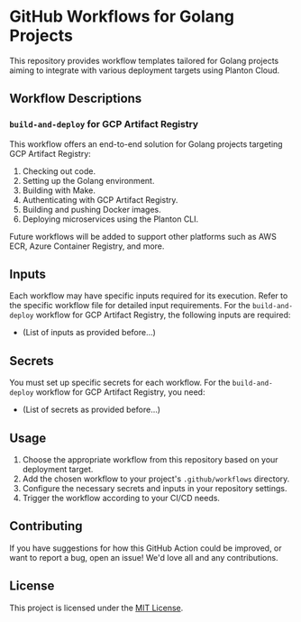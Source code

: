 # GitHub Workflows for Golang Projects

This repository provides workflow templates tailored for Golang projects aiming to integrate with various deployment targets using Planton Cloud.

## Workflow Descriptions

### `build-and-deploy` for GCP Artifact Registry

This workflow offers an end-to-end solution for Golang projects targeting GCP Artifact Registry:

1. Checking out code.
2. Setting up the Golang environment.
3. Building with Make.
4. Authenticating with GCP Artifact Registry.
5. Building and pushing Docker images.
6. Deploying microservices using the Planton CLI.

Future workflows will be added to support other platforms such as AWS ECR, Azure Container Registry, and more.

## Inputs

Each workflow may have specific inputs required for its execution. Refer to the specific workflow file for detailed input requirements. For the `build-and-deploy` workflow for GCP Artifact Registry, the following inputs are required:

- (List of inputs as provided before...)

## Secrets

You must set up specific secrets for each workflow. For the `build-and-deploy` workflow for GCP Artifact Registry, you need:

- (List of secrets as provided before...)

## Usage

1. Choose the appropriate workflow from this repository based on your deployment target.
2. Add the chosen workflow to your project's `.github/workflows` directory.
3. Configure the necessary secrets and inputs in your repository settings.
4. Trigger the workflow according to your CI/CD needs.

## Contributing

If you have suggestions for how this GitHub Action could be improved, or want to report a bug, open an issue! We'd love all and any contributions.

## License

This project is licensed under the [MIT License](LICENSE).
